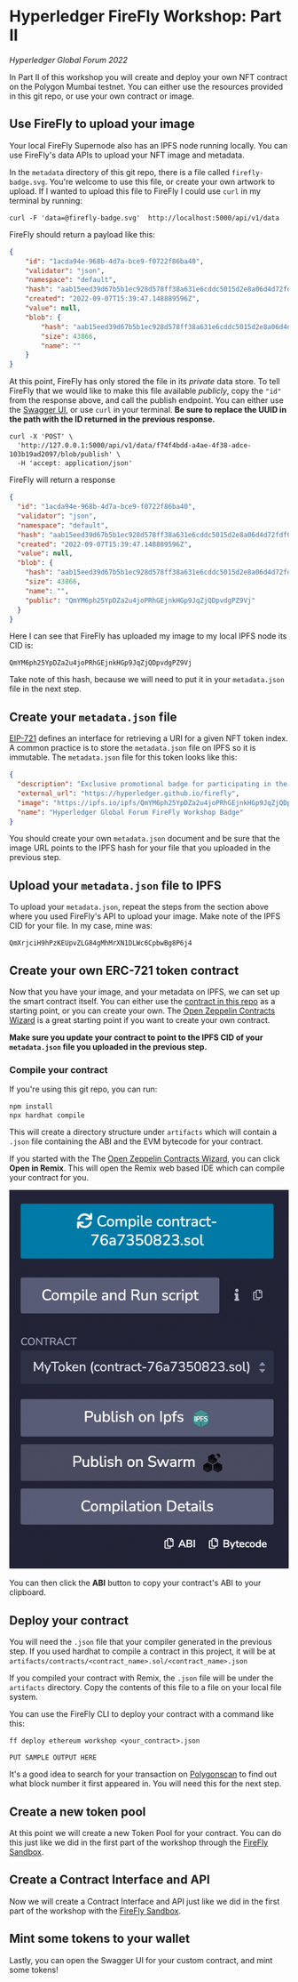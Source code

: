 # Hyperledger FireFly Workshop: Part II
_Hyperledger Global Forum 2022_

In Part II of this workshop you will create and deploy your own NFT contract on the Polygon Mumbai testnet. You can either use the resources provided in this git repo, or use your own contract or image.

## Use FireFly to upload your image

Your local FireFly Supernode also has an IPFS node running locally. You can use FireFly's data APIs to upload your NFT image and metadata.

In the `metadata` directory of this git repo, there is a file called `firefly-badge.svg`. You're welcome to use this file, or create your own artwork to upload. If I wanted to upload this file to FireFly I could use `curl` in my terminal by running:

```
curl -F 'data=@firefly-badge.svg'  http://localhost:5000/api/v1/data
```

FireFly should return a payload like this:

```json
{
    "id": "1acda94e-968b-4d7a-bce9-f0722f86ba40",
    "validator": "json",
    "namespace": "default",
    "hash": "aab15eed39d67b5b1ec928d578ff38a631e6cddc5015d2e8a06d4d72fdf01649",
    "created": "2022-09-07T15:39:47.148889596Z",
    "value": null,
    "blob": {
        "hash": "aab15eed39d67b5b1ec928d578ff38a631e6cddc5015d2e8a06d4d72fdf01649",
        "size": 43866,
        "name": ""
    }
}
```

At this point, FireFly has only stored the file in its *private* data store. To tell FireFly that we would like to make this file available *publicly*, copy the `"id"` from the response above, and call the publish endpoint. You can either use the [Swagger UI](http://127.0.0.1:5000/api#/Default%20Namespace/postDataBlobPublish), or use `curl` in your terminal. **Be sure to replace the UUID in the path with the ID returned in the previous response.**

```
curl -X 'POST' \
  'http://127.0.0.1:5000/api/v1/data/f74f4bdd-a4ae-4f38-adce-103b19ad2097/blob/publish' \
  -H 'accept: application/json'
```

FireFly will return a response 

```json
{
  "id": "1acda94e-968b-4d7a-bce9-f0722f86ba40",
  "validator": "json",
  "namespace": "default",
  "hash": "aab15eed39d67b5b1ec928d578ff38a631e6cddc5015d2e8a06d4d72fdf01649",
  "created": "2022-09-07T15:39:47.148889596Z",
  "value": null,
  "blob": {
    "hash": "aab15eed39d67b5b1ec928d578ff38a631e6cddc5015d2e8a06d4d72fdf01649",
    "size": 43866,
    "name": "",
    "public": "QmYM6ph25YpDZa2u4joPRhGEjnkHGp9JqZjQDpvdgPZ9Vj"
  }
}
```

Here I can see that FireFly has uploaded my image to my local IPFS node its CID is:

```
QmYM6ph25YpDZa2u4joPRhGEjnkHGp9JqZjQDpvdgPZ9Vj
```

Take note of this hash, because we will need to put it in your `metadata.json` file in the next step.

## Create your `metadata.json` file

[EIP-721](https://eips.ethereum.org/EIPS/eip-721) defines an interface for retrieving a URI for a given NFT token index. A common practice is to store the `metadata.json` file on IPFS so it is immutable. The `metadata.json` file for this token looks like this:

```json
{
  "description": "Exclusive promotional badge for participating in the FireFly Workshop at Hyperledger Global Forum 2022", 
  "external_url": "https://hyperledger.github.io/firefly", 
  "image": "https://ipfs.io/ipfs/QmYM6ph25YpDZa2u4joPRhGEjnkHGp9JqZjQDpvdgPZ9Vj", 
  "name": "Hyperledger Global Forum FireFly Workshop Badge"
}
```

You should create your own `metadata.json` document and be sure that the image URL points to the IPFS hash for your file that you uploaded in the previous step.

## Upload your `metadata.json` file to IPFS

To upload your `metadata.json`, repeat the steps from the section above where you used FireFly's API to upload your image. Make note of the IPFS CID for your file. In my case, mine was:

```
QmXrjciH9hPzKEUpvZLG84gMhMrXN1DLWc6CpbwBg8P6j4
```

## Create your own ERC-721 token contract

Now that you have your image, and your metadata on IPFS, we can set up the smart contract itself. You can either use the [contract in this repo](../contracts/FireFlyWorkshopBadge.sol) as a starting point, or you can create your own. The [Open Zeppelin Contracts Wizard](https://docs.openzeppelin.com/contracts/4.x/wizard) is a great starting point if you want to create your own contract.

**Make sure you update your contract to point to the IPFS CID of your `metadata.json` file you uploaded in the previous step.**

### Compile your contract

If you're using this git repo, you can run:

```
npm install
npx hardhat compile
```

This will create a directory structure under `artifacts` which will contain a `.json` file containing the ABI and the EVM bytecode for your contract.

If you started with the The [Open Zeppelin Contracts Wizard](https://docs.openzeppelin.com/contracts/4.x/wizard), you can click **Open in Remix**. This will open the Remix web based IDE which can compile your contract for you.

![Remix Compile](./images/remix_compile.png)

You can then click the **ABI** button to copy your contract's ABI to your clipboard.

## Deploy your contract

You will need the `.json` file that your compiler generated in the previous step. If you used hardhat to compile a contract in this project, it will be at `artifacts/contracts/<contract_name>.sol/<contract_name>.json`

If you compiled your contract with Remix, the `.json` file will be under the `artifacts` directory. Copy the contents of this file to a file on your local file system.

You can use the FireFly CLI to deploy your contract with a command like this:

```
ff deploy ethereum workshop <your_contract>.json
```

```
PUT SAMPLE OUTPUT HERE
```

It's a good idea to search for your transaction on [Polygonscan](https://mumbai.polygonscan.com/) to find out what block number it first appeared in. You will need this for the next step.

## Create a new token pool

At this point we will create a new Token Pool for your contract. You can do this just like we did in the first part of the workshop through the [FireFly Sandbox](http://127.0.0.1:5109/home?action=tokens.pools).

## Create a Contract Interface and API

Now we will create a Contract Interface and API just like we did in the first part of the workshop with the [FireFly Sandbox](http://127.0.0.1:5109/home?action=contracts.interface).

## Mint some tokens to your wallet

Lastly, you can open the Swagger UI for your custom contract, and mint some tokens!